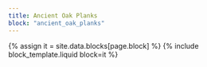 ```yaml
---
title: Ancient Oak Planks
block: "ancient_oak_planks"
---
```


{% assign it = site.data.blocks[page.block] %}
{% include block_template.liquid block=it %}

